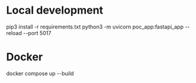 # Local development
pip3 install -r requirements.txt
python3 -m uvicorn poc_app:fastapi_app --reload --port 5017

# Docker
docker compose up --build